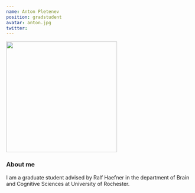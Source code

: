 ```yaml
---
name: Anton Pletenev
position: gradstudent
avatar: anton.jpg
twitter: 
---
```


<img width="300" src="{{site.baseurl}}/images/people/{{page.avatar}}" data-action="zoom">

### About me

I am a graduate student advised by Ralf Haefner in the department of Brain and Cognitive Sciences at University of Rochester.
 
